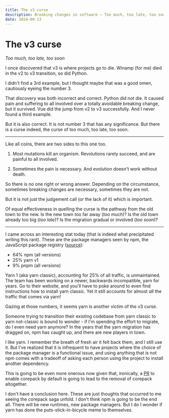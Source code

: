 ```yaml
---
title: The v3 curse
description: Breaking changes in software – Too much, too late, too soon
date: 2024-09-13
---
```


# The v3 curse

_Too much, too late, too soon_

I once discovered that v3 is where projects go to die. Winamp (for me) died in
the v2 to v3 transition, so did Python.

I didn't find a 3rd example, but I thought maybe that was a good omen,
cautiously eyeing the number 3.

That discovery was both incorrect and correct. Python did not die. It caused
pain and suffering to all involved over a totally avoidable breaking change, but
it survived. Vue did the jump from v2 to v3 successfully. And I never found a
third example.

But it is also correct. It is not number 3 that has any significance. But there
is a curse indeed, the curse of too much, too late, too soon.

---

Like all coins, there are two sides to this one too.

1. Most mutations kill an organism. Revolutions rarely succeed, and are painful
   to all involved.

2. Sometimes the pain is necessary. And evolution doesn't work without death.

So there is no one right or wrong answer. Depending on the circumstance,
sometimes breaking changes are necessary, sometimes they are not.

But it is not just the judgement call (or the lack of it) which is important.

Of equal effectiveness in quelling the curse is the pathway from the old town to
the new. Is the new town too far away (_too much_)? Is the old town already too
big (_too late_)? Is the migration gradual or involved (_too soon_)?

---

I came across an interesting stat today (that is indeed what precipitated
writing this rant). These are the package managers seen by npm, the JavaScript
package registry
([source](https://github.com/nodejs/node/issues/50963#issuecomment-1885881236)):

-   64% npm (all versions)
-   25% yarn v1
-   9% pnpm (all versions)

Yarn 1 (aka yarn classic), accounting for 25% of all traffic, is unmaintained.
The team has been working on a newer, backwards incompatible, yarn for years. Go
to their website, and you'll have to poke around to even find instructions how
to install yarn classic. Yet it still accounts for almost _all_ the traffic that
comes via yarn!

Gazing at those numbers, it seems yarn is another victim of the v3 curse.

Someone trying to transition their existing codebase from yarn classic to yarn
not-classic is bound to wonder - if I'm spending the effort to migrate, do I
even need yarn anymore? In the years that the yarn migration has dragged on, npm
has caught up, and there are new players in town.

I like yarn. I remember the breath of fresh air it felt back them, and I still
use it. But I've realized that it is infrequent to have projects where the
choice of the package manager is a functional issue, and using anything that is
not npm comes with a tradeoff of asking each person using the project to install
another dependency.

This is going to be even more onerous now given that, ironically, a
[PR](https://socket.dev/blog/node-js-takes-steps-towards-removing-corepack) to
enable corepack by default is going to lead to the removal of corepack
altogether.

I don't have a conclusion here. These are just thoughts that occurred to me
seeing the corepack saga unfold. I don't think npm is going to be the end all.
There will be new runtimes, new package managers. But I do I wonder if yarn has
done the puts-stick-in-bicycle meme to themselves.
